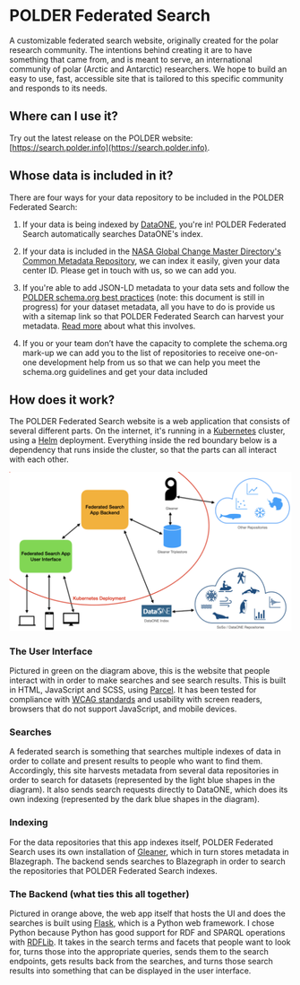 # POLDER Federated Search

A customizable federated search website, originally created for the polar research community. The intentions behind creating it are to have something that came from, and is meant to serve, an international community of polar (Arctic and Antarctic) researchers. We hope to build an easy to use, fast, accessible site that is tailored to this specific community and responds to its needs.

## Where can I use it?
Try out the latest release on the POLDER website: [https://search.polder.info](https://search.polder.info).

## Whose data is included in it?
There are four ways for your data repository to be included in the POLDER Federated Search:

1. If your data is being indexed by [DataONE](https://www.dataone.org/), you're in! POLDER Federated Search automatically searches DataONE's index.

1. If your data is included in the [NASA Global Change Master Directory's Common Metadata Repository](https://cmr.earthdata.nasa.gov/search), we can index it easily, given your data center ID. Please get in touch with us, so we can add you.

1. If you're able to add JSON-LD metadata to your data sets and follow the [POLDER schema.org best practices](https://docs.google.com/document/d/1r4OSRuVBfdJpMbyhjkhghHSeckraFEhxs0f1ld4aGkg) (note: this document is still in progress) for your dataset metadata, all you have to do is provide us with a sitemap link so that POLDER Federated Search can harvest your metadata. [Read more](inclusion-guidelines) about what this involves.

1. If you or your team don’t have the capacity to complete the schema.org mark-up we can add you to the list of repositories to receive one-on-one development help from us so that we can help you meet the schema.org guidelines and get your data included

## How does it work?

The POLDER Federated Search website is a web application that consists of several different parts. On the internet, it's running in a [Kubernetes](https://kubernetes.io) cluster, using a [Helm](https://helm.sh) deployment. Everything inside the red boundary below is a dependency that runs inside the cluster, so that the parts can all interact with each other.

![architecture-diagram](images/architecture-diagram.jpeg)

### The User Interface
Pictured in green on the diagram above, this is the website that people interact with in order to make searches and see search results. This is built in HTML, JavaScript and SCSS, using [Parcel](https://parceljs.org/). It has been tested for compliance with [WCAG standards](https://www.w3.org/WAI/standards-guidelines/wcag/) and usability with screen readers, browsers that do not support JavaScript, and mobile devices.

### Searches
A federated search is something that searches multiple indexes of data in order to collate and present results to people who want to find them. Accordingly, this site harvests metadata from several data repositories in order to search for datasets (represented by the light blue shapes in the diagram). It also sends search requests directly to DataONE, which does its own indexing (represented by the dark blue shapes in the diagram).

### Indexing
For the data repositories that this app indexes itself, POLDER Federated Search uses its own installation of [Gleaner](https://gleaner.io), which in turn stores metadata in Blazegraph. The backend sends searches to Blazegraph in order to search the repositories that POLDER Federated Search indexes.

### The Backend (what ties this all together)
Pictured in orange above, the web app itself that hosts the UI and does the searches is built using [Flask](https://flask.palletsprojects.com), which is a Python web framework. I chose Python because Python has good support for RDF and SPARQL operations with [RDFLib](https://rdflib.dev/). It takes in the search terms and facets that people want to look for, turns those into the appropriate queries, sends them to the search endpoints, gets results back from the searches, and turns those search results into something that can be displayed in the user interface.

